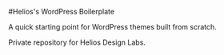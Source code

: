 #Helios's WordPress Boilerplate

A quick starting point for WordPress themes built from scratch.

Private repository for Helios Design Labs.
